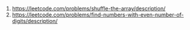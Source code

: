 1. https://leetcode.com/problems/shuffle-the-array/description/
2. https://leetcode.com/problems/find-numbers-with-even-number-of-digits/description/